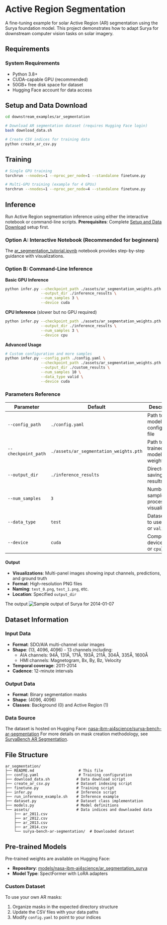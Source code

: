# Active Region Segmentation

A fine-tuning example for solar Active Region (AR) segmentation using the Surya foundation model. This project demonstrates how to adapt Surya for downstream computer vision tasks on solar imagery.


## Requirements

### System Requirements
- Python 3.8+
- CUDA-capable GPU (recommended)
- 50GB+ free disk space for dataset
- Hugging Face account for data access


## Setup and Data Download

```bash
cd downstream_examples/ar_segmentation

# Download AR segmentation dataset (requires Hugging Face login)
bash download_data.sh

# Create CSV indices for training data
python create_ar_csv.py
```

## Training
```bash
# Single GPU training
torchrun --nnodes=1 --nproc_per_node=1 --standalone finetune.py

# Multi-GPU training (example for 4 GPUs)
torchrun --nnodes=1 --nproc_per_node=4 --standalone finetune.py
```

## Inference

Run Active Region segmentation inference using either the interactive notebook or command-line scripts.
**Prerequisites**: Complete [Setup and Data Download](#setup-and-data-download) setup first.

### Option A: Interactive Notebook (Recommended for beginners)

The [ar_segmentation_tutorial.ipynb](ar_segmentation_tutorial.ipynb) notebook provides step-by-step guidance with visualizations.

### Option B: Command-Line Inference

**Basic GPU Inference**
```bash
python infer.py --checkpoint_path ./assets/ar_segmentation_weights.pth \
                --output_dir ./inference_results \
                --num_samples 3 \
                --device cuda 
```

**CPU Inference** (slower but no GPU required)
```bash
python infer.py --checkpoint_path ./assets/ar_segmentation_weights.pth \
                --output_dir ./inference_results \
                --num_samples 3 \
                --device cpu
```

**Advanced Usage**
```bash
# Custom configuration and more samples
python infer.py --config_path ./config.yaml \
                --checkpoint_path ./assets/ar_segmentation_weights.pth \
                --output_dir ./custom_results \
                --num_samples 10 \
                --data_type valid \
                --device cuda
```

### Parameters Reference
| Parameter | Default | Description |
|-----------|---------|-------------|
| `--config_path` | `./config.yaml` | Path to model configuration file |
| `--checkpoint_path` | `./assets/ar_segmentation_weights.pth` | Path to trained model weights |
| `--output_dir` | `./inference_results` | Directory for saving results |
| `--num_samples` | `3` | Number of samples to process and visualize |
| `--data_type` | `test` | Dataset split to use (`test` or `valid`) |
| `--device` | `cuda` | Computing device (`cuda` or `cpu`) |

#### Output
- **Visualizations**: Multi-panel images showing input channels, predictions, and ground truth
- **Format**: High-resolution PNG files
- **Naming**: `test_0.png`, `test_1.png`, etc.
- **Location**: Specified `output_dir`


The output ![Sample output of Surya for 2014-01-07](../../assets/ar_seg_results.png)
## Dataset Information

### Input Data
- **Format**: SDO/AIA multi-channel solar images
- **Shape**: (13, 4096, 4096) - 13 channels including:
  - AIA channels: 94Å, 131Å, 171Å, 193Å, 211Å, 304Å, 335Å, 1600Å
  - HMI channels: Magnetogram, Bx, By, Bz, Velocity
- **Temporal coverage**: 2011-2014
- **Cadence**: 12-minute intervals

### Output Data
- **Format**: Binary segmentation masks
- **Shape**: (4096, 4096)
- **Classes**: Background (0) and Active Region (1)

### Data Source
The dataset is hosted on Hugging Face: [nasa-ibm-ai4science/surya-bench-ar-segmentation](https://huggingface.co/datasets/nasa-ibm-ai4science/surya-bench-ar-segmentation)
For more details on mask creation methodology, see [SuryaBench AR Segmentation](https://github.com/NASA-IMPACT/SuryaBench/tree/main/ar_segmentation).

## File Structure

```
ar_segmentation/
├── README.md                    # This file
├── config.yaml                  # Training configuration
├── download_data.sh            # Data download script
├── create_ar_csv.py            # Dataset indexing script
├── finetune.py                 # Training script
├── infer.py                    # Inference script
├── run_inference_example.sh    # Inference example
├── dataset.py                  # Dataset class implementation
├── models.py                   # Model definitions
└── assets/                     # Data indices and downloaded data
    ├── ar_2011.csv
    ├── ar_2012.csv
    ├── ar_2013.csv
    ├── ar_2014.csv
    └── surya-bench-ar-segmentation/  # Downloaded dataset
```

## Pre-trained Models

Pre-trained weights are available on Hugging Face:
- **Repository**: [models/nasa-ibm-ai4science/ar_segmentation_surya](https://huggingface.co/nasa-ibm-ai4science/ar_segmentation_surya)
- **Model Type**: SpectFormer with LoRA adapters

### Custom Dataset
To use your own AR masks:

1. Organize masks in the expected directory structure
2. Update the CSV files with your data paths
3. Modify `config.yaml` to point to your indices
